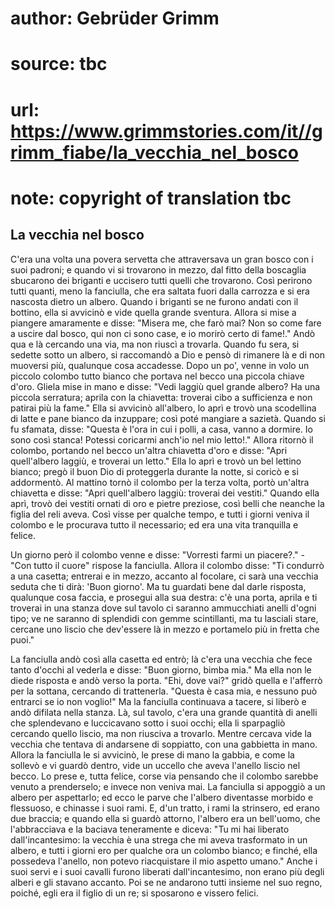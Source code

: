 # author: Gebrüder Grimm
# source: tbc
# url: https://www.grimmstories.com/it//grimm_fiabe/la_vecchia_nel_bosco
# note: copyright of translation tbc

## La vecchia nel bosco 

C'era una volta una povera servetta che attraversava un gran bosco con
i suoi padroni; e quando vi si trovarono in mezzo, dal fitto della
boscaglia sbucarono dei briganti e uccisero tutti quelli che trovarono.
Così perirono tutti quanti, meno la fanciulla, che era saltata fuori
dalla carrozza e si era nascosta dietro un albero. Quando i briganti se
ne furono andati con il bottino, ella si avvicinò e vide quella grande
sventura. Allora si mise a piangere amaramente e disse: "Misera me, che
farò mai? Non so come fare a uscire dal bosco, qui non ci sono case, e
io morirò certo di fame!." Andò qua e là cercando una via, ma non
riuscì a trovarla. Quando fu sera, si sedette sotto un albero, si
raccomandò a Dio e pensò di rimanere là e di non muoversi più, qualunque
cosa accadesse. Dopo un po', venne in volo un piccolo colombo tutto
bianco che portava nel becco una piccola chiave d'oro. Gliela mise in
mano e disse: "Vedi laggiù quel grande albero? Ha una piccola
serratura; aprila con la chiavetta: troverai cibo a sufficienza e non
patirai più la fame." Ella si avvicinò all'albero, lo aprì e trovò una
scodellina di latte e pane bianco da inzuppare; così poté mangiare a
sazietà. Quando si fu sfamata, disse: "Questa è l'ora in cui i polli,
a casa, vanno a dormire. Io sono così stanca! Potessi coricarmi anch'io
nel mio letto!." Allora ritornò il colombo, portando nel becco
un'altra chiavetta d'oro e disse: "Apri quell'albero laggiù, e
troverai un letto." Ella lo aprì e trovò un bel lettino bianco; pregò
il buon Dio di proteggerla durante la notte, si coricò e si addormentò.
Al mattino tornò il colombo per la terza volta, portò un'altra
chiavetta e disse: "Apri quell'albero laggiù: troverai dei vestiti."
Quando ella aprì, trovò dei vestiti ornati di oro e pietre preziose,
così belli che neanche la figlia del reli aveva. Così visse per qualche
tempo, e tutti i giorni veniva il colombo e le procurava tutto il
necessario; ed era una vita tranquilla e felice.

Un giorno però il colombo venne e disse: "Vorresti farmi un
piacere?." - "Con tutto il cuore" rispose la fanciulla. Allora il
colombo disse: "Ti condurrò a una casetta; entrerai e in mezzo, accanto
al focolare, ci sarà una vecchia seduta che ti dirà: 'Buon giorno'. Ma
tu guardati bene dal darle risposta, qualunque cosa faccia, e prosegui
alla sua destra: c'è una porta, aprila e ti troverai in una stanza dove
sul tavolo ci saranno ammucchiati anelli d'ogni tipo; ve ne saranno di
splendidi con gemme scintillanti, ma tu lasciali stare, cercane uno
liscio che dev'essere là in mezzo e portamelo più in fretta che puoi."

La fanciulla andò così alla casetta ed entrò; là c'era una vecchia che
fece tanto d'occhi al vederla e disse: "Buon giorno, bimba mia." Ma
ella non le diede risposta e andò verso la porta. "Ehi, dove vai?"
gridò quella e l'afferrò per la sottana, cercando di trattenerla.
"Questa è casa mia, e nessuno può entrarci se io non voglio!" Ma la
fanciulla continuava a tacere, si liberò e andò difilata nella stanza.
Là, sul tavolo, c'era una grande quantità di anelli che splendevano e
luccicavano sotto i suoi occhi; ella li sparpagliò cercando quello
liscio, ma non riusciva a trovarlo. Mentre cercava vide la vecchia che
tentava di andarsene di soppiatto, con una gabbietta in mano. Allora la
fanciulla le si avvicinò, le prese di mano la gabbia, e come la sollevò
e vi guardò dentro, vide un uccello che aveva l'anello liscio nel
becco. Lo prese e, tutta felice, corse via pensando che il colombo
sarebbe venuto a prenderselo; e invece non veniva mai. La fanciulla si
appoggiò a un albero per aspettarlo; ed ecco le parve che l'albero
diventasse morbido e flessuoso, e chinasse i suoi rami. E, d'un tratto,
i rami la strinsero, ed erano due braccia; e quando ella si guardò
attorno, l'albero era un bell'uomo, che l'abbracciava e la baciava
teneramente e diceva: "Tu mi hai liberato dall'incantesimo: la vecchia
è una strega che mi aveva trasformato in un albero, e tutti i giorni ero
per qualche ora un colombo bianco; e finché‚ ella possedeva l'anello,
non potevo riacquistare il mio aspetto umano." Anche i suoi servi e i
suoi cavalli furono liberati dall'incantesimo, non erano più degli
alberi e gli stavano accanto. Poi se ne andarono tutti insieme nel suo
regno, poiché‚ egli era il figlio di un re; si sposarono e vissero
felici.
